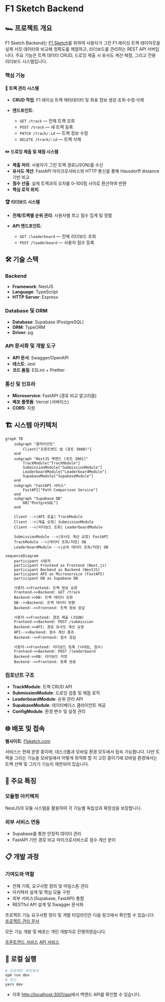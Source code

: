 # F1 Sketch Backend

## 🏎️ 프로젝트 개요

F1 Sketch Backend는 [F1 Sketch](https://f1sketch.com)를 위하여 사용자가 그린 F1 레이싱 트랙 레이아웃을 실제 서킷 데이터와 비교해 정확도를 채점하고, 리더보드를 관리하는 REST API 서버입니다.
주요 기능은 트랙 데이터 CRUD, 드로잉 제출 시 유사도 계산·채점, 그리고 전용 리더보드 시스템입니다.

### 핵심 기능

#### 🎯 트랙 관리 시스템

- **CRUD 작업**: F1 레이싱 트랙 메타데이터 및 좌표 정보 생성·조회·수정·삭제
- **엔드포인트**:

  - `GET /track` — 전체 트랙 조회
  - `POST /track` — 새 트랙 등록
  - `PATCH /track/:id` — 트랙 정보 수정
  - `DELETE /track/:id` — 트랙 삭제

#### ✏️ 드로잉 제출 및 채점 시스템

- **제출 처리**: 사용자가 그린 트랙 경로(JSON)를 수신
- **유사도 계산**: FastAPI 마이크로서비스와 HTTP 통신을 통해 Hausdorff distance 기반 비교
- **점수 산출**: 실제 트랙과의 오차를 0–100점 사이로 환산하여 반환
- **핵심 로직 위치**:

#### 🏆 리더보드 시스템

- **전체/트랙별 순위 관리**: 사용자별 최고 점수 집계 및 정렬
- **API 엔드포인트**:

  - `GET /leaderboard` — 전체 리더보드 조회
  - `POST /leaderboard` — 사용자 점수 등록

## 🛠️ 기술 스택

### Backend

- **Framework**: NestJS
- **Language**: TypeScript
- **HTTP Server**: Express

### Database 및 ORM

- **Database**: Supabase (PostgreSQL)
- **ORM**: TypeORM
- **Driver**: pg

### API 문서화 및 개발 도구

- **API 문서**: Swagger/OpenAPI
- **테스트**: Jest
- **코드 품질**: ESLint + Prettier

### 통신 및 인프라

- **Microservice**: FastAPI (경로 비교 알고리즘)
- **배포 플랫폼**: Vercel (서버리스)
- **CORS**: 지원

## 🏗️ 시스템 아키텍처

```mermaid
graph TB
    subgraph "클라이언트"
        Client["프론트엔드 앱 (포트 3000)"]
    end
    subgraph "NestJS 백엔드 (포트 3001)"
        TrackModule["TrackModule"]
        SubmissionModule["SubmissionModule"]
        LeaderboardModule["LeaderboardModule"]
        SupabaseModule["SupabaseModule"]
    end
    subgraph "FastAPI 서비스"
        FastAPI["Path Comparison Service"]
    end
    subgraph "Supabase DB"
        DB["PostgreSQL"]
    end

    Client -->|API 호출| TrackModule
    Client -->|제출 요청| SubmissionModule
    Client -->|리더보드 조회| LeaderboardModule

    SubmissionModule -->|유사도 계산 요청| FastAPI
    TrackModule -->|데이터 조회/저장| DB
    LeaderboardModule -->|순위 데이터 조회/저장| DB
```

```mermaid
sequenceDiagram
    participant 사용자
    participant Frontend as Frontend (Next.js)
    participant Backend as Backend (NestJS)
    participant API as Microservice (FastAPI)
    participant DB as Supabase DB

    사용자->>Frontend: 트랙 정보 요청
    Frontend->>Backend: GET /track
    Backend->>DB: 트랙 데이터 조회
    DB-->>Backend: 트랙 데이터 반환
    Backend-->>Frontend: 트랙 정보 응답

    사용자->>Frontend: 경로 제출 (JSON)
    Frontend->>Backend: POST /submission
    Backend->>API: 경로 유사도 계산 요청
    API-->>Backend: 점수 계산 결과
    Backend-->>Frontend: 점수 응답

    사용자->>Frontend: 리더보드 등록 (닉네임, 점수)
    Frontend->>Backend: POST /leaderboard
    Backend->>DB: 리더보드 저장
    Backend-->>Frontend: 등록 완료
```

### 컴포넌트 구조

- **TrackModule**: 트랙 CRUD API
- **SubmissionModule**: 드로잉 검증 및 채점 로직
- **LeaderboardModule**: 순위 관리 API
- **SupabaseModule**: 데이터베이스 클라이언트 제공
- **ConfigModule**: 환경 변수 및 설정 관리

## 🌐 배포 및 접속

**웹사이트**: [f1sketch.com](https://f1sketch.com)

서비스는 현재 운영 중이며, 데스크톱과 모바일 환경 모두에서 접속 가능합니다. 다만 트랙을 그리는 기능을 모바일에서 어떻게 최적화 할 지 고민 중이기에 모바일 환경에서는 트랙 선택 및 그리기 기능이 제한되어 있습니다.

## 🎨 주요 특징

### 모듈형 아키텍처

NestJS의 모듈 시스템을 활용하여 각 기능별 독립성과 확장성을 보장합니다.

### 외부 서비스 연동

- Supabase를 통한 안정적 데이터 관리
- FastAPI 기반 경로 비교 마이크로서비스로 점수 계산 분리

## 📋 개발 과정

### 기여도와 역할

- 전체 기획, 요구사항 정의 및 마일스톤 관리
- 아키텍처 설계 및 핵심 모듈 구현
- 외부 서비스(Supabase, FastAPI) 통합
- RESTful API 설계 및 Swagger 문서화

프로젝트 기능 요구사항 정리 및 개발 타임라인은 다음 링크에서 확인할 수 있습니다:  
[프로젝트 관리 문서](https://guttural-stinger-5d4.notion.site/20caa997cf3680e18596f24354937e05?source=copy_link)

모든 기능 개발 및 배포는 개인 개발자로 진행하였습니다.

[프론트엔드 서비스](https://github.com/goosull/f1sketch_frontend)
[API 서비스](https://github.com/goosull/f1sketch_api)

## 🚀 로컬 실행

```bash
# 프로젝트 루트에서
npm run dev
# 또는
yarn dev
```

- 이후 [http://localhost:3001/api](http://localhost:3001/api)에서 백엔드 API를 확인할 수 있습니다.
